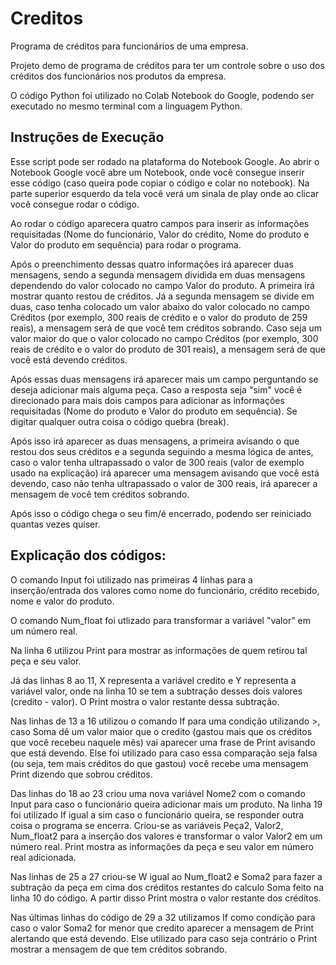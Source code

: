 # Creditos
Programa de créditos para funcionários de uma empresa.

Projeto demo de programa de créditos para ter um controle sobre o uso dos créditos dos funcionários nos produtos da empresa.

O código Python foi utilizado no Colab Notebook do Google, podendo ser executado no mesmo terminal com a linguagem Python.

## Instruções de Execução
Esse script pode ser rodado na plataforma do Notebook Google. Ao abrir o Notebook Google você abre um Notebook, onde você consegue inserir esse código (caso queira pode copiar o código e colar no notebook). Na parte superior esquerdo da tela você verá um sinala de play onde ao clicar você consegue rodar o código.

Ao rodar o código aparecera quatro campos para inserir as informações requisitadas (Nome do funcionário, Valor do crédito, Nome do produto e Valor do produto em sequência)  para rodar o programa.

Após o preenchimento dessas quatro informações irá aparecer duas mensagens, sendo a segunda mensagem dividida em duas mensagens dependendo do valor colocado no campo Valor do produto. A primeira irá mostrar quanto restou de créditos. Já a segunda mensagem se divide em duas, caso tenha colocado um valor abaixo do valor colocado no campo Créditos (por exemplo, 300 reais de crédito e o valor do produto de 259 reais), a mensagem será de que você tem créditos sobrando. Caso seja um valor maior do que o valor colocado no campo Créditos (por exemplo, 300 reais de crédito e o valor do produto de 301 reais), a mensagem será de que você está devendo créditos.

Após essas duas mensagens irá aparecer mais um campo perguntando se deseja adicionar mais alguma peça. Caso a resposta seja "sim" você é direcionado para mais dois campos para adicionar as informações requisitadas (Nome do produto e Valor do produto em sequência). Se digitar qualquer outra coisa o código quebra (break).

Após isso irá aparecer as duas mensagens, a primeira avisando o que restou dos seus créditos e a segunda seguindo a mesma lógica de antes, caso o valor tenha ultrapassado o valor de 300 reais (valor de exemplo usado na explicação) irá aparecer uma mensagem avisando que você está devendo, caso não tenha ultrapassado o valor de 300 reais, irá aparecer a mensagem de você tem créditos sobrando.

Após isso o código chega o seu fim/é encerrado, podendo ser reiniciado quantas vezes quiser.


## Explicação dos códigos:
O comando Input foi utilizado nas primeiras 4 linhas para a inserção/entrada dos valores como nome do funcionário, crédito recebido, nome e valor do produto.

O comando Num_float foi utlizado para transformar a variável "valor" em um número real.

Na linha 6 utilizou Print para mostrar as informações de quem retirou tal peça e seu valor.

Já das linhas 8 ao 11, X representa a variável credito e Y representa a variável valor, onde na linha 10 se tem a subtração desses dois valores (credito - valor). O Print mostra o valor restante dessa subtração.

Nas linhas de 13 a 16 utilizou o comando If para uma condição utilizando >, caso Soma dê um valor maior que o credito (gastou mais que os créditos que você recebeu naquele mês) vai aparecer uma frase de Print avisando que está devendo. Else foi utilizado para caso essa comparação seja falsa (ou seja, tem mais créditos do que gastou) você recebe uma mensagem Print dizendo que sobrou créditos.

Das linhas do 18 ao 23 criou uma nova variável Nome2 com o comando Input para caso o funcionário queira adicionar mais um produto. Na linha 19 foi utilizado If igual a sim caso o funcionário queira, se responder outra coisa o programa se encerra. Criou-se as variáveis Peça2, Valor2, Num_float2 para a inserção dos valores e transformar o valor Valor2 em um número real. Print mostra as informações da peça e seu valor em número real adicionada.

Nas linhas de 25 a 27 criou-se W igual ao Num_float2 e Soma2 para fazer a subtração da peça em cima dos créditos restantes do calculo Soma feito na linha 10 do código. A partir disso Print mostra o valor restante dos créditos.

Nas últimas linhas do código de 29 a 32 utilizamos If como condição para caso o valor Soma2 for menor que credito aparecer a mensagem de Print alertando que está devendo. Else utilizado para caso seja contrário o Print mostrar a mensagem de que tem créditos sobrando.

